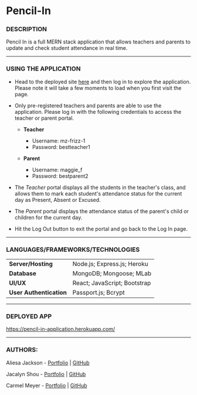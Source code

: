 # Pencil-In

### DESCRIPTION
Pencil In is a full MERN stack application that allows teachers and parents to update and check student attendance in real time.

---

### USING THE APPLICATION

* Head to the deployed site [here](https://pencil-in-application.herokuapp.com/) and then log in to explore the application.  Please note it will take a few moments to load when you first visit the page.

* Only pre-registered teachers and parents are able to use the application.  Please log in with the following credentials to access the teacher or parent portal.

    * **Teacher**
        - Username: mz-frizz-1
        - Password: bestteacher1

    * **Parent**
        - Username: maggie_f
        - Password: bestparent2

* The *Teacher* portal displays all the students in the teacher's class, and allows them to mark each student's attendance status for the current day as Present, Absent or Excused.  

* The *Parent* portal displays the attendance status of the parent's child or children for the current day.

* Hit the Log Out button to exit the portal and go back to the Log In page.


---

### LANGUAGES/FRAMEWORKS/TECHNOLOGIES
| | |
| ------ | ------ |
| **Server/Hosting** | Node.js; Express.js; Heroku |
| **Database** | MongoDB; Mongoose; MLab |
| **UI/UX** | React; JavaScript; Bootstrap |
| **User Authentication** | Passport.js; Bcrypt |

---

### DEPLOYED APP
https://pencil-in-application.herokuapp.com/

---

### AUTHORS:
Aliesa Jackson - [Portfolio](https://jacksonaliesa.github.io/BootstrapPortfolio/) | [GitHub](https://github.com/JacksonAliesa)

Jacalyn Shou - [Portfolio](http://www.jacalynshou.com/) | [GitHub](https://github.com/jshou403)

Carmel Meyer - [Portfolio](https://carmel-m.github.io/) | [GitHub](https://github.com/carmel-m)
